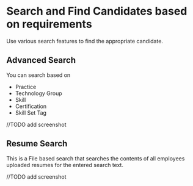 Search and Find Candidates based on requirements
=======

Use various search features to find the appropriate candidate.

Advanced Search
----
You can search based on 

 - Practice
 - Technology Group
 - Skill
 - Certification
 - Skill Set Tag

//TODO add screenshot


Resume Search
----
This is a File based search that searches the contents of all employees uploaded resumes for the entered search text.


//TODO add screenshot

